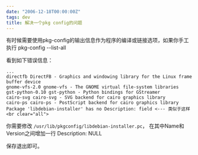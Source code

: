 ```yaml
---
date: "2006-12-18T00:00:00Z"
tags: dev
title: 解决一个pkg config的问题
---
```


有时候需要使用pkg-config的输出信息作为程序的编译或链接选项，如果你手工执行
pkg-config --list-all

看到如下错误信息：

```
...
directfb DirectFB - Graphics and windowing library for the Linux frame buffer device
gnome-vfs-2.0 gnome-vfs - The GNOME virtual file-system libraries 
gst-python-0.10 gst-python - Python bindings for GStreamer
cairo-svg cairo-svg - SVG backend for cairo graphics library
cairo-ps cairo-ps - PostScript backend for cairo graphics library 
Package 'libdebian-installer' has no Description: field <--- 类似于这样<br clear="all">
```

你需要修改 `/usr/lib/pkgconfig/libdebian-installer.pc`，
在其中Name和Version之间增加一行 Description: NULL

保存退出即可。
